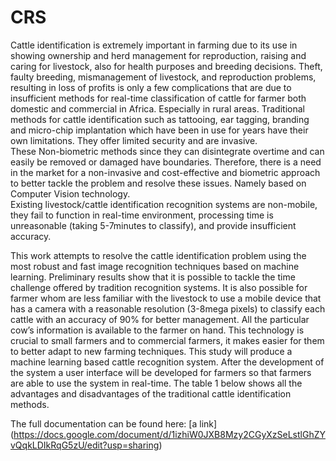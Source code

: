 # CRS



Cattle identification is extremely important in farming due to its use in showing ownership and herd management for reproduction, 
raising and caring for livestock, also for health purposes and breeding decisions. 
Theft, faulty breeding, mismanagement of livestock, and reproduction problems, 
resulting in loss of profits is only a few complications that are due to insufficient methods for real-time classification of cattle 
for farmer both domestic and commercial in Africa.
Especially in rural areas. Traditional methods for cattle identification such as tattooing, ear tagging,
branding and micro-chip implantation which have been in use for years have their own limitations. 
They offer limited security and are invasive.  
These Non-biometric methods since they can disintegrate overtime and can easily be removed or damaged have boundaries.
Therefore, there is a need in the market for a non-invasive and cost-effective and biometric approach to better tackle the problem and
resolve these issues. 
Namely based on Computer Vision technology.  
Existing livestock/cattle identification recognition systems are non-mobile, 
they fail to function in real-time environment, processing time is unreasonable (taking 5-7minutes to classify),
and provide insufficient accuracy. 

This work attempts to resolve the cattle identification problem using the most robust and fast image recognition techniques based on machine learning. Preliminary results show that it is possible to tackle the time challenge offered by tradition recognition systems. It is also possible for farmer whom are less familiar with the livestock to use a mobile device that has a camera with a reasonable resolution (3-8mega pixels) to classify each cattle with an accuracy of 90% for better management. All the particular cow’s information is available to the farmer on hand. This technology is crucial to small farmers and to commercial farmers, it makes easier for them to better adapt to new farming techniques.
This study will produce a machine learning based cattle recognition system. After the development of the system a user interface will be developed for farmers so that farmers are able to use the system in real-time. The table 1 below shows all the advantages and disadvantages of the traditional cattle identification methods.

The full documentation can be found here: 
[a link] (https://docs.google.com/document/d/1izhiW0JXB8Mzy2CGyXzSeLstlGhZYvQqkLDIkRqG5zU/edit?usp=sharing)





